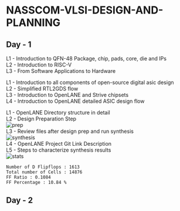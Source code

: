# NASSCOM-VLSI-DESIGN-AND-PLANNING

## Day - 1

L1 - Introduction to QFN-48 Package, chip, pads, core, die and IPs <br>
L2 - Introduction to RISC-V <br>
L3 - From Software Applications to Hardware 

L1 - Introduction to all components of open-source digital asic design <br>
L2 - Simplified RTL2GDS flow <br>
L3 - Introduction to OpenLANE and Strive chipsets <br>
L4 - Introduction to OpenLANE detailed ASIC design flow

L1 - OpenLANE Directory structure in detail <br>
L2 - Design Preparation Step <br>
![prep](https://github.com/user-attachments/assets/5e4eb3e2-81cf-4d77-a60d-4e1a3103c7bc) <br>
L3 - Review files after design prep and run synthesis <br>
![synthesis](https://github.com/user-attachments/assets/d6fb495e-e7bc-4808-ac1e-d42fe75aab14) <br>
L4 - OpenLANE Project Git Link Description <br>
L5 - Steps to characterize synthesis results <br>
![stats](https://github.com/user-attachments/assets/64671537-dd5a-4e3d-a475-3424f3956048) <br>
```
Number of D Flipflops : 1613
Total number of Cells : 14876
FF Ratio : 0.1084
FF Percentage : 10.84 %
```

## Day - 2 







